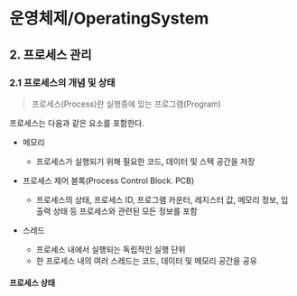 # 운영체제/OperatingSystem
## 2. 프로세스 관리
### 2.1 프로세스의 개념 및 상태
> 프로세스(Process)란 실행중에 있는 프로그램(Program)   

프로세스는 다음과 같은 요소를 포함한다.
- 메모리
    - 프로세스가 실행되기 위해 필요한 코드, 데이터 및 스택 공간을 저장

- 프로세스 제어 블록(Process Control Block. PCB)
    - 프로세스의 상태, 프로세스 ID, 프로그램 카운터, 레지스터 값, 메모리 정보, 입출력 상태 등 프로세스와 관련된 모든 정보를 포함

- 스레드
    - 프로세스 내에서 실행되는 독립적인 실행 단위
    - 한 프로세스 내의 여러 스레드는 코드, 데이터 및 메모리 공간을 공유

#### 프로세스 상태